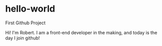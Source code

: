 # hello-world
First Github Project

Hi! I'm Robert. I am a front-end developer in the making, and today is the day I join github!
